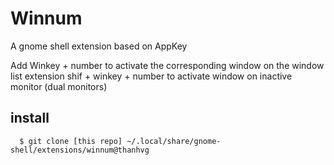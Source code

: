 # Winnum
A gnome shell extension based on AppKey

Add Winkey + number to activate the corresponding window on the window list extension
shif + winkey + number to activate window on inactive monitor (dual monitors)

## install
```
  $ git clone [this repo] ~/.local/share/gnome-shell/extensions/winnum@thanhvg

```
